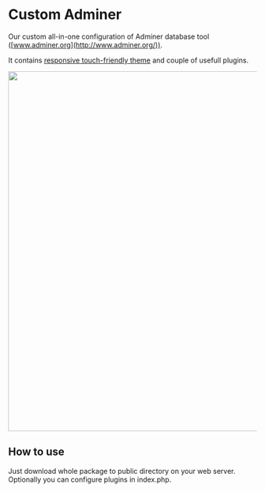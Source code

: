 Custom Adminer
==============

Our custom all-in-one configuration of Adminer database tool ([www.adminer.org](http://www.adminer.org/)).

It contains [responsive touch-friendly theme](https://github.com/pematon/adminer-theme) and couple of usefull plugins.

<img src="http://pematon.github.io/screenshots/adminer.png?2" width="728px" />

## How to use

Just download whole package to public directory on your web server. Optionally you can configure plugins in index.php.